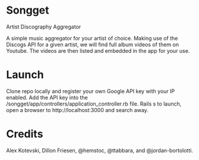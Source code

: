 # Songget
Artist Discography Aggregator

A simple music aggregator for your artist of choice. Making use of the Discogs API for a given artist, we will find full album videos of them on Youtube.
The videos are then listed and embedded in the app for your use.

# Launch
Clone repo locally and register your own Google API key with your IP enabled. Add the API key into the /songget/app/controllers/application_controller.rb file.
Rails s to launch, open a browser to http://localhost:3000 and search away.

# Credits
Alex Kotevski, Dillon Friesen, @hemstoc, @ttabbara, and @jordan-bortolotti.
